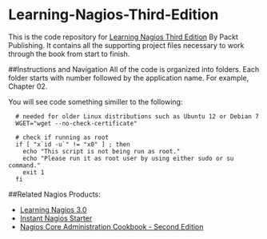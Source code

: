 # Learning-Nagios-Third-Edition
This is the code repository for [Learning Nagios Third Edition](https://www.packtpub.com/networking-and-servers/learning-nagios-third-edition?utm_source=github&utm_medium=repository&utm_campaign=9781785885952) By Packt Publishing. It contains all the supporting project files necessary to work through the book from start to finish.

##Instructions and Navigation
All of the code is organized into folders. Each folder starts with number followed by the application name. For example, Chapter 02.

You will see code something similler to the following:

```
  # needed for older Linux distributions such as Ubuntu 12 or Debian 7
  WGET="wget --no-check-certificate"

  # check if running as root
  if [ "x`id -u`" != "x0" ] ; then
    echo "This script is not being run as root."
    echo "Please run it as root user by using either sudo or su command."
    exit 1
  fi
```


##Related Nagios Products:
* [Learning Nagios 3.0](https://www.packtpub.com/networking-and-servers/learning-nagios-30?utm_source=github&utm_medium=repository&utm_campaign=9781847195180)
* [Instant Nagios Starter](https://www.packtpub.com/networking-and-servers/instant-nagios-starter-instant?utm_source=github&utm_medium=repository&utm_campaign=9781782162506)
* [Nagios Core Administration Cookbook - Second Edition](https://www.packtpub.com/networking-and-servers/nagios-core-administration-cookbook-second-edition?utm_source=github&utm_medium=repository&utm_campaign=9781785889332)

